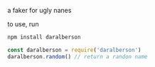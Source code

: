 a faker for ugly nanes

to use, run

```sh
npm install daralberson
```

```js
const daralberson = require('daralberson')
daralberson.random() // return a randon name
```


